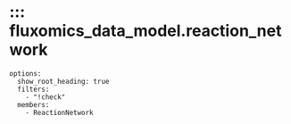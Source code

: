 #  ::: fluxomics_data_model.reaction_network
    options:
      show_root_heading: true
      filters:
        - "!check"
      members:
        - ReactionNetwork
